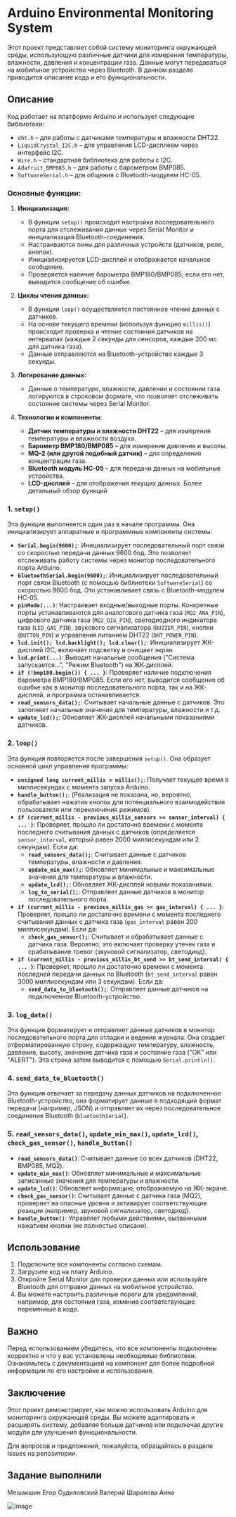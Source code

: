 # Arduino Environmental Monitoring System

Этот проект представляет собой систему мониторинга окружающей среды, использующую различные датчики для измерения температуры, влажности, давления и концентрации газа. Данные могут передаваться на мобильное устройство через Bluetooth. В данном разделе приводится описание кода и его функциональности.

## Описание

Код работает на платформе Arduino и использует следующие библиотеки:
- `dht.h` – для работы с датчиками температуры и влажности DHT22.
- `LiquidCrystal_I2C.h` – для управления LCD-дисплеем через интерфейс I2C.
- `Wire.h` – стандартная библиотека для работы с I2C.
- `Adafruit_BMP085.h` – для работы с барометром BMP085.
- `SoftwareSerial.h` – для общения с Bluetooth-модулем HC-05.

### Основные функции:

1. **Инициализация:**
   - В функции `setup()` происходит настройка последовательного порта для отслеживания данных через Serial Monitor и инициализация Bluetooth-соединения.
   - Настраиваются пины для различных устройств (датчиков, реле, кнопок).
   - Инициализируется LCD-дисплей и отображается начальное сообщение.
   - Проверяется наличие барометра BMP180/BMP085; если его нет, выводится сообщение об ошибке.

2. **Циклы чтения данных:**
   - В функции `loop()` осуществляется постоянное чтение данных с датчиков.
   - На основе текущего времени (используя функцию `millis()`) происходит проверка и чтение состояния датчиков на интервалах (каждые 2 секунды для сенсоров, каждые 200 мс для датчика газа).
   - Данные отправляются на Bluetooth-устройство каждые 3 секунды.

3. **Логирование данных:**
   - Данные о температуре, влажности, давлении и состоянии газа логируются в строковом формате, что позволяет отслеживать состояние системы через Serial Monitor.

4. **Технологии и компоненты:**
   - **Датчик температуры и влажности DHT22** – для измерения температуры и влажности воздуха.
   - **Барометр BMP180/BMP085** – для измерения давления и высоты.
   - **MQ-2 (или другой подобный датчик)** – для определения концентрации газа.
   - **Bluetooth модуль HC-05** – для передачи данных на мобильные устройства.
   - **LCD-дисплей** – для отображения текущих данных.
Более детальный обзор функций

### 1. `setup()`

Эта функция выполняется один раз в начале программы. Она инициализирует аппаратные и программные компоненты системы:

* **`Serial.begin(9600);`**: Инициализирует последовательный порт связи со скоростью передачи данных 9600 бод. Это позволяет отслеживать работу системы через монитор последовательного порта Arduino.
* **`bluetoothSerial.begin(9600);`**: Инициализирует последовательный порт связи Bluetooth (с помощью библиотеки `SoftwareSerial`) со скоростью 9600 бод. Это устанавливает связь с Bluetooth-модулем HC-05.
* **`pinMode(...)`**: Настраивает входные/выходные порты. Конкретные порты устанавливаются для аналогового датчика газа (`MQ2_ANA_PIN`), цифрового датчика газа (`MQ2_DIG_PIN`), светодиодного индикатора газа (`LED_GAS_PIN`), звукового сигнализатора (`BUZZER_PIN`), кнопки (`BUTTON_PIN`) и управления питанием DHT22 (`DHT_POWER_PIN`).
* **`lcd.init(); lcd.backlight(); lcd.clear();`**: Инициализирует ЖК-дисплей I2C, включает подсветку и очищает экран.
* **`lcd.print(...)`**: Выводит начальные сообщения ("Система запускается...", "Режим Bluetooth") на ЖК-дисплей.
* **`if (!bmp180.begin()) { ... }`**: Проверяет наличие подключения барометра BMP180/BMP085. Если его нет, выводится сообщение об ошибке как в монитор последовательного порта, так и на ЖК-дисплей, и программа останавливается.
* **`read_sensors_data();`**: Считывает начальные данные с датчиков. Это заполняет начальные значения для температуры, влажности и т.д.
* **`update_lcd();`**: Обновляет ЖК-дисплей начальными показаниями датчиков.


### 2. `loop()`

Эта функция повторяется после завершения `setup()`. Она образует основной цикл управления программы:

* **`unsigned long current_millis = millis();`**: Получает текущее время в миллисекундах с момента запуска Arduino.
* **`handle_button();`**: (Реализация не показана, но, вероятно, обрабатывает нажатия кнопок для потенциального взаимодействия пользователя или переключения режимов).
* **`if (current_millis - previous_millis_sensors >= sensor_interval) { ... }`**: Проверяет, прошло ли достаточно времени с момента последнего считывания данных с датчиков (определяется `sensor_interval`, который равен 2000 миллисекундам или 2 секундам). Если да:
    * **`read_sensors_data();`**: Считывает данные с датчиков температуры, влажности и давления.
    * **`update_min_max();`**: Обновляет минимальные и максимальные значения для температуры и влажности.
    * **`update_lcd();`**: Обновляет ЖК-дисплей новыми показаниями.
    * **`log_to_serial();`**: Отправляет данные датчиков в монитор последовательного порта.
* **`if (current_millis - previous_millis_gas >= gas_interval) { ... }`**: Проверяет, прошло ли достаточно времени с момента последнего считывания данных с датчика газа (`gas_interval` равен 200 миллисекундам). Если да:
    * **`check_gas_sensor();`**: Считывает и обрабатывает данные с датчика газа. Вероятно, это включает проверку утечек газа и срабатывание тревог (звуковой сигнализатор, светодиод).
* **`if (current_millis - previous_millis_bt_send >= bt_send_interval) { ... }`**: Проверяет, прошло ли достаточно времени с момента последней передачи данных по Bluetooth (`bt_send_interval` равен 3000 миллисекундам или 3 секундам). Если да:
    * **`send_data_to_bluetooth();`**: Отправляет данные датчиков на подключенное Bluetooth-устройство.


### 3. `log_data()`

Эта функция форматирует и отправляет данные датчиков в монитор последовательного порта для отладки и ведения журнала. Она создает отформатированную строку, содержащую температуру, влажность, давление, высоту, значение датчика газа и состояние газа ("OK" или "ALERT"). Эта строка затем выводится с помощью `Serial.println()`.


### 4. `send_data_to_bluetooth()`

Эта функция отвечает за передачу данных датчиков на подключенное Bluetooth-устройство, она форматирует данные в подходящий формат передачи (например, JSON) и отправляет их через последовательное соединение Bluetooth (`bluetoothSerial`).


### 5. `read_sensors_data()`, `update_min_max()`, `update_lcd()`, `check_gas_sensor()`, `handle_button()`



* **`read_sensors_data()`**: Считывает данные со всех датчиков (DHT22, BMP085, MQ2).
* **`update_min_max()`**: Обновляет минимальные и максимальные записанные значения для температуры и влажности.
* **`update_lcd()`**: Обновляет информацию, отображаемую на ЖК-экране.
* **`check_gas_sensor()`**: Считывает данные с датчика газа (MQ2), проверяет на опасные уровни и активирует соответствующие реакции (например, звуковой сигнализатор, светодиод).
* **`handle_button()`**: Управляет любыми действиями, вызванными нажатием кнопки (не полностью описано).



## Использование

1. Подключите все компоненты согласно схемам.
2. Загрузите код на плату Arduino.
3. Откройте Serial Monitor для проверки данных или используйте Bluetooth для отправки данных на мобильное устройство.
4. Вы можете настроить различные пороги для уведомлений, например, для состояния газа, изменив соответствующие переменные в коде.

## Важно

Перед использованием убедитесь, что все компоненты подключены корректно и что у вас установлены необходимые библиотеки. Ознакомьтесь с документацией на компонент для более подробной информации по его настройке и использования.

## Заключение

Этот проект демонстрирует, как можно использовать Arduino для мониторинга окружающей среды. Вы можете адаптировать и расширять систему, добавляя больше датчиков или подключая другие модули для улучшения функциональности. 

Для вопросов и предложений, пожалуйста, обращайтесь в разделе Issues на репозитории.
## Задание выполнили 
Мешакшин Егор Судиловский Валерий Шарапова Анна 

![image](https://github.com/user-attachments/assets/26124961-536e-4c5d-b998-99301afa2bb2)

